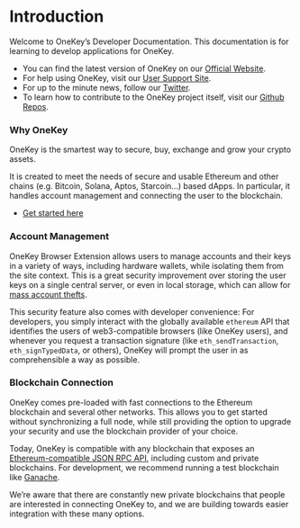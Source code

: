 # Introduction

Welcome to OneKey’s Developer Documentation. This documentation is for learning to develop applications for OneKey.

* You can find the latest version of OneKey on our [Official Website](https://onekey.so).
* For help using OneKey, visit our [User Support Site](https://help.onekey.so/).
* For up to the minute news, follow our [Twitter](https://twitter.com/OneKeyHQ).
* To learn how to contribute to the OneKey project itself, visit our [Github Repos](https://github.com/OneKeyHQ/app-monorepo).

### Why OneKey&#x20;

OneKey is the smartest way to secure, buy, exchange and grow your crypto assets.&#x20;

It is created to meet the needs of secure and usable Ethereum and other chains (e.g. Bitcoin, Solana, Aptos, Starcoin...) based dApps. In particular, it handles account management and connecting the user to the blockchain.

* [Get started here](guide/getting-started.md)



### Account Management

OneKey Browser Extension allows users to manage accounts and their keys in a variety of ways, including hardware wallets, while isolating them from the site context. This is a great security improvement over storing the user keys on a single central server, or even in local storage, which can allow for [mass account thefts](https://www.ccn.com/cryptocurrency-exchange-etherdelta-hacked-in-dns-hijacking-scheme/).

This security feature also comes with developer convenience: For developers, you simply interact with the globally available `ethereum` API that identifies the users of web3-compatible browsers (like OneKey users), and whenever you request a transaction signature (like `eth_sendTransaction`, `eth_signTypedData`, or others), OneKey will prompt the user in as comprehensible a way as possible.

###

### Blockchain Connection

OneKey comes pre-loaded with fast connections to the Ethereum blockchain and several other networks. This allows you to get started without synchronizing a full node, while still providing the option to upgrade your security and use the blockchain provider of your choice.

Today, OneKey is compatible with any blockchain that exposes an [Ethereum-compatible JSON RPC API](https://eth.wiki/json-rpc/API), including custom and private blockchains. For development, we recommend running a test blockchain like [Ganache](https://www.trufflesuite.com/ganache).

We’re aware that there are constantly new private blockchains that people are interested in connecting OneKey to, and we are building towards easier integration with these many options.
